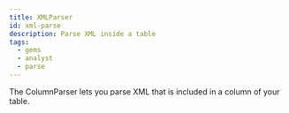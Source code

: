 ```yaml
---
title: XMLParser
id: xml-parse
description: Parse XML inside a table
tags:
  - gems
  - analyst
  - parse
---
```


The ColumnParser lets you parse XML that is included in a column of your table.

